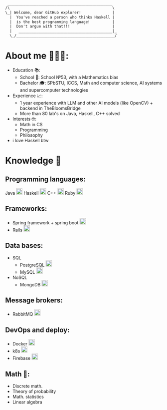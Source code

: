 ```txt
 _______________________________________________
/\                                              \
\_| Welcome, dear GitHub explorer!              |
  |  You've reached a person who thinks Haskell |
  |  is the best programming language!          |
  |  Don't argue with that!!!                   |
  |   __________________________________________|_
  \_/____________________________________________/
```
# About me 👨🏻‍💻:
  - Education 📚: 
    - School 🏫: School №53, with a Mathematics bias  
    - Bachelor 🎓: SPbSTU, ICCS, Math and computer science, AI systems and supercomputer technologies 
  - Experience 📈:
    - 1 year experience with LLM and other AI models (like OpenCV) + backend in TheBloomsBridge
    - More than 80 lab's on Java, Haskell, C++ solved
  - Interests 🤓:
    - Math in CS
    - Programming
    - Philosophy
   - i love Haskell btw
# Knowledge 🧠
## Programming languages: 
Java <img src="https://cdn.jsdelivr.net/gh/devicons/devicon/icons/java/java-original.svg" height="20"/>
Haskell <img src="https://cdn.jsdelivr.net/gh/devicons/devicon/icons/haskell/haskell-original.svg" height="20"/> 
C++ <img src="https://cdn.jsdelivr.net/gh/devicons/devicon/icons/cplusplus/cplusplus-original.svg" height="20"/>
Ruby <img src="https://cdn.jsdelivr.net/gh/devicons/devicon/icons/ruby/ruby-original.svg" height="20"/> 
## Frameworks: 
 - Spring framework + spring boot <img src="https://cdn.jsdelivr.net/gh/devicons/devicon/icons/spring/spring-original.svg" height="20"/>
 - Rails <img src="https://cdn.jsdelivr.net/gh/devicons/devicon/icons/rails/rails-original-wordmark.svg" height="20"/> 
## Data bases: 
  - SQL
    - PostgreSQL <img src="https://cdn.jsdelivr.net/gh/devicons/devicon/icons/postgresql/postgresql-original.svg" height="20"/> 
    - MySQL <img src="https://cdn.jsdelivr.net/gh/devicons/devicon/icons/mysql/mysql-original.svg" height="20"/> 
  - NoSQL
    - MongoDB <img src="https://cdn.jsdelivr.net/gh/devicons/devicon/icons/mongodb/mongodb-original.svg" height="20"/> 
## Message brokers:
  - RabbitMQ <img src="https://cdn.jsdelivr.net/gh/devicons/devicon/icons/rabbitmq/rabbitmq-original.svg" height="20"/> 
## DevOps and deploy:
  - Docker <img src="https://cdn.jsdelivr.net/gh/devicons/devicon/icons/docker/docker-original.svg" height="20"/> 
  - k8s <img src="https://cdn.jsdelivr.net/gh/devicons/devicon/icons/kubernetes/kubernetes-plain.svg" height="20"/> 
  - Firebase <img src="https://cdn.jsdelivr.net/gh/devicons/devicon/icons/firebase/firebase-plain.svg" height="20"/> 
## Math 🧮:
  - Discrete math.
  - Theory of probability
  - Math. statistics
  - Linear algebra 

  

